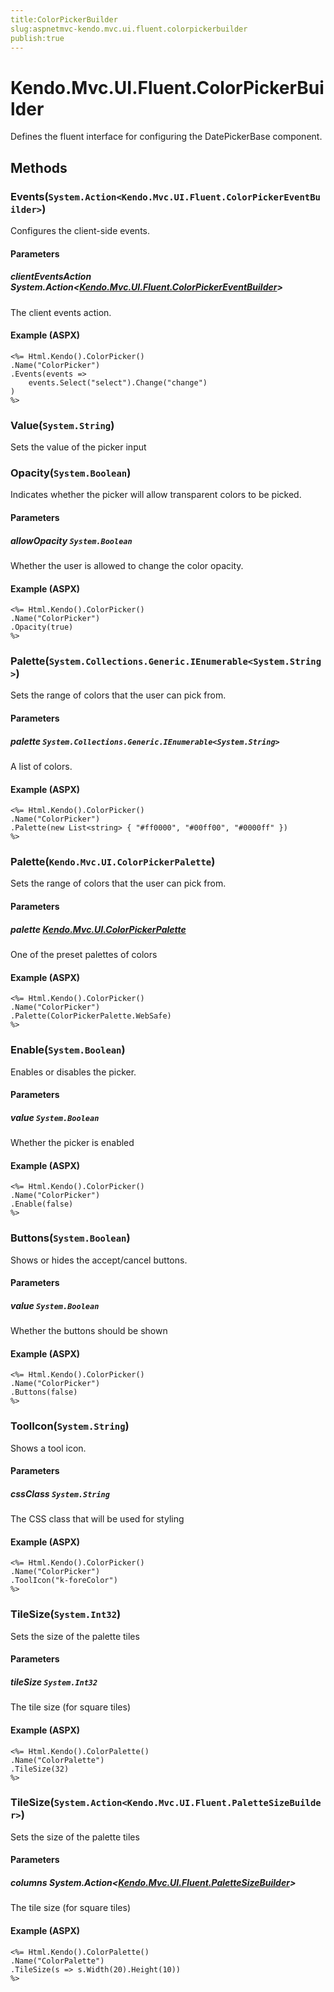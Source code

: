 ```yaml
---
title:ColorPickerBuilder
slug:aspnetmvc-kendo.mvc.ui.fluent.colorpickerbuilder
publish:true
---
```


# Kendo.Mvc.UI.Fluent.ColorPickerBuilder
Defines the fluent interface for configuring the DatePickerBase component.



## Methods

### Events(`System.Action<Kendo.Mvc.UI.Fluent.ColorPickerEventBuilder>`)
Configures the client-side events.


#### Parameters

##### clientEventsAction System.Action<[Kendo.Mvc.UI.Fluent.ColorPickerEventBuilder](/api/wrappers/aspnet-mvc/Kendo.Mvc.UI.Fluent/ColorPickerEventBuilder)>
The client events action.




#### Example (ASPX)
    <%= Html.Kendo().ColorPicker()
    .Name("ColorPicker")
    .Events(events =>
        events.Select("select").Change("change")
    )
    %>


### Value(`System.String`)
Sets the value of the picker input





### Opacity(`System.Boolean`)
Indicates whether the picker will allow transparent colors to be picked.


#### Parameters

##### allowOpacity `System.Boolean`
Whether the user is allowed to change the color opacity.




#### Example (ASPX)
    <%= Html.Kendo().ColorPicker()
    .Name("ColorPicker")
    .Opacity(true)
    %>


### Palette(`System.Collections.Generic.IEnumerable<System.String>`)
Sets the range of colors that the user can pick from.


#### Parameters

##### palette `System.Collections.Generic.IEnumerable<System.String>`
A list of colors.




#### Example (ASPX)
    <%= Html.Kendo().ColorPicker()
    .Name("ColorPicker")
    .Palette(new List<string> { "#ff0000", "#00ff00", "#0000ff" })
    %>


### Palette(`Kendo.Mvc.UI.ColorPickerPalette`)
Sets the range of colors that the user can pick from.


#### Parameters

##### palette [Kendo.Mvc.UI.ColorPickerPalette](/api/wrappers/aspnet-mvc/Kendo.Mvc.UI/ColorPickerPalette)
One of the preset palettes of colors




#### Example (ASPX)
    <%= Html.Kendo().ColorPicker()
    .Name("ColorPicker")
    .Palette(ColorPickerPalette.WebSafe)
    %>


### Enable(`System.Boolean`)
Enables or disables the picker.


#### Parameters

##### value `System.Boolean`
Whether the picker is enabled




#### Example (ASPX)
    <%= Html.Kendo().ColorPicker()
    .Name("ColorPicker")
    .Enable(false)
    %>


### Buttons(`System.Boolean`)
Shows or hides the accept/cancel buttons.


#### Parameters

##### value `System.Boolean`
Whether the buttons should be shown




#### Example (ASPX)
    <%= Html.Kendo().ColorPicker()
    .Name("ColorPicker")
    .Buttons(false)
    %>


### ToolIcon(`System.String`)
Shows a tool icon.


#### Parameters

##### cssClass `System.String`
The CSS class that will be used for styling




#### Example (ASPX)
    <%= Html.Kendo().ColorPicker()
    .Name("ColorPicker")
    .ToolIcon("k-foreColor")
    %>


### TileSize(`System.Int32`)
Sets the size of the palette tiles


#### Parameters

##### tileSize `System.Int32`
The tile size (for square tiles)




#### Example (ASPX)
    <%= Html.Kendo().ColorPalette()
    .Name("ColorPalette")
    .TileSize(32)
    %>


### TileSize(`System.Action<Kendo.Mvc.UI.Fluent.PaletteSizeBuilder>`)
Sets the size of the palette tiles


#### Parameters

##### columns System.Action<[Kendo.Mvc.UI.Fluent.PaletteSizeBuilder](/api/wrappers/aspnet-mvc/Kendo.Mvc.UI.Fluent/PaletteSizeBuilder)>
The tile size (for square tiles)




#### Example (ASPX)
    <%= Html.Kendo().ColorPalette()
    .Name("ColorPalette")
    .TileSize(s => s.Width(20).Height(10))
    %>



